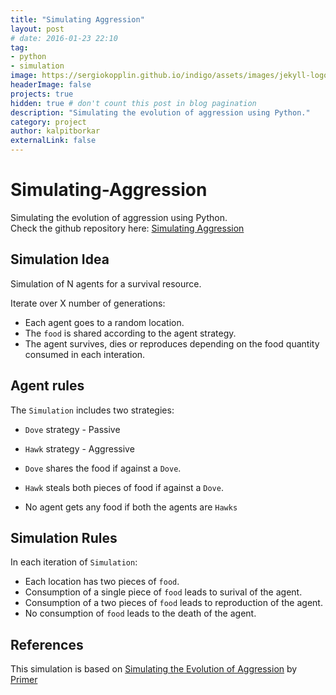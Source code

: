 ```yaml
---
title: "Simulating Aggression"
layout: post
# date: 2016-01-23 22:10
tag:
- python
- simulation
image: https://sergiokopplin.github.io/indigo/assets/images/jekyll-logo-light-solid.png
headerImage: false
projects: true
hidden: true # don't count this post in blog pagination
description: "Simulating the evolution of aggression using Python."
category: project
author: kalpitborkar
externalLink: false
---
```


# Simulating-Aggression
Simulating the evolution of aggression using Python.\
Check the github repository here: [Simulating Aggression](https://github.com/kalpitborkar/Simulating-Aggression)

## Simulation Idea
Simulation of N agents for a survival resource.

Iterate over X number of generations:
  - Each agent goes to a random location.
  - The `food` is shared according to the agent strategy.
  - The agent survives, dies or reproduces depending on the food quantity consumed in each interation.

## Agent rules
The `Simulation` includes two strategies:
  - `Dove` strategy - Passive
  - `Hawk` strategy - Aggressive


- `Dove` shares the food if against a `Dove`.
- `Hawk` steals both pieces of food if against a `Dove`.
- No agent gets any food if both the agents are `Hawks`

## Simulation Rules
In each iteration of `Simulation`:
  - Each location has two pieces of `food`.
  - Consumption of a single piece of `food` leads to surival of the agent.
  - Consumption of a two pieces of `food` leads to reproduction of the agent.
  - No consumption of `food` leads to the death of the agent.

## References
This simulation is based on [Simulating the Evolution of Aggression](https://www.youtube.com/watch?v=YNMkADpvO4w&ab_channel=Primer) by [Primer](https://www.youtube.com/channel/UCKzJFdi57J53Vr_BkTfN3uQ)